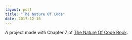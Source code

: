 ```yaml
---
layout: post
title: "The Nature Of Code"
date: 2017-12-16
---
```


<canvas data-processing-sources="projects/TheNatureOfCode/Q7_4ToInfinity/Q7_4ToInfinity.pde"></canvas>
 A project made with Chapter 7 of <a href="http://natureofcode.com/book/chapter-7-cellular-automata/">The Nature Of Code Book</a>.
